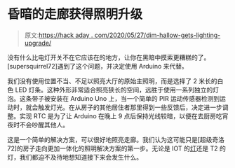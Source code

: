 # 昏暗的走廊获得照明升级

> 原文:[https://hack aday . com/2020/05/27/dim-hallow-gets-lighting-upgrade/](https://hackaday.com/2020/05/27/dim-hallway-gets-lighting-upgrade/)

没有什么比电灯开关不在它应该在的地方，让你在黑暗中摸索更糟糕的了。[supersquirrel72]遇到了这个问题，并决定使用 Arduino 来代替。

我们没有使用位置不当、不足以照亮大厅的原始主照明，而是选择了 2 米长的白色 LED 灯条。这种外形非常适合照亮狭长的空间，远胜于使用一系列独立的灯泡。这条带子被安装在 Arduino Uno 上，当一个简单的 PIR 运动传感器检测到运动时，就会触发灯光。在从房子的其他居住者那里得到一些反馈后，决定进一步调整。实现 RTC 是为了让 Arduino 在晚上 9 点后保持光线较暗，以便在去厨房吃宵夜时不会吵醒其他人。

这是一个简单的解决方案，可以很好地照亮走廊。我们认为这可能只是[超级奇洛 72]的房子走向更加一体化的照明解决方案的第一步。无论是 IOT 的[灯](https://hackaday.com/2018/01/11/esp32-makes-not-so-smart-lights-smart/)还是 T2 的灯，我们都迫不及待地想知道接下来会发生什么。